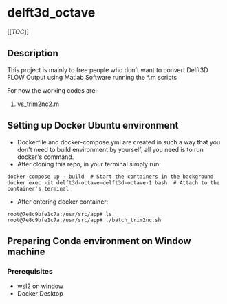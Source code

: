 # delft3d_octave

[[_TOC_]]

## Description
This project is mainly to free people who don't want to convert Delft3D FLOW Output using Matlab Software running the *.m scripts

For now the working codes are:
1. vs_trim2nc2.m

## Setting up Docker Ubuntu environment

- Dockerfile and docker-compose.yml are created in such a way that you don't need to build environment by yourself, all you need is to run docker's command.
- After cloning this repo, in your terminal simply run:

```
docker-compose up --build  # Start the containers in the background
docker exec -it delft3d-octave-delft3d-octave-1 bash  # Attach to the container's terminal
```

- After entering docker container:
```
root@7e8c9bfe1c7a:/usr/src/app# ls
root@7e8c9bfe1c7a:/usr/src/app# ./batch_trim2nc.sh
```

## Preparing Conda environment on Window machine

### Prerequisites

- wsl2 on window
- Docker Desktop
